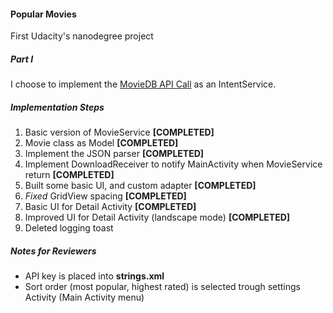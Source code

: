 #### Popular Movies

First Udacity's nanodegree project

##### Part I 

I choose to implement the [MovieDB API Call](http://api.themoviedb.org/3/discover/movie?api_key=) as an IntentService.  

##### Implementation Steps

1. Basic version of MovieService **[COMPLETED]**
2. Movie class as Model **[COMPLETED]**
3. Implement the JSON parser **[COMPLETED]**
4. Implement DownloadReceiver to notify MainActivity when MovieService return **[COMPLETED]**
5. Built some basic UI, and custom adapter **[COMPLETED]**
6. _Fixed_ GridView spacing **[COMPLETED]**
7. Basic UI for Detail Activity **[COMPLETED]**
8. Improved UI for Detail Activity (landscape mode) **[COMPLETED]**
9. Deleted logging toast

##### Notes for Reviewers
- API key is placed into **strings.xml**
- Sort order (most popular, highest rated) is selected trough settings Activity (Main Activity menu)
